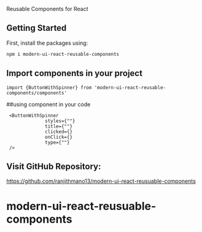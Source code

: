 Reusable Components for React

## Getting Started

First, install the packages using:

```bash
npm i modern-ui-react-reusable-components
```


## Import components in your project

```
import {ButtonWithSpinner} from 'modern-ui-react-reusable-components/components'
```
##using component in your code
```
 <ButtonWithSpinner
              styles={""}
              title={""}
              clicked={}
              onClick={}
              type={""}
 />
```

## Visit GitHub Repository:
https://github.com/ranjithmano13/modern-ui-react-reusuable-components

# modern-ui-react-reusuable-components
